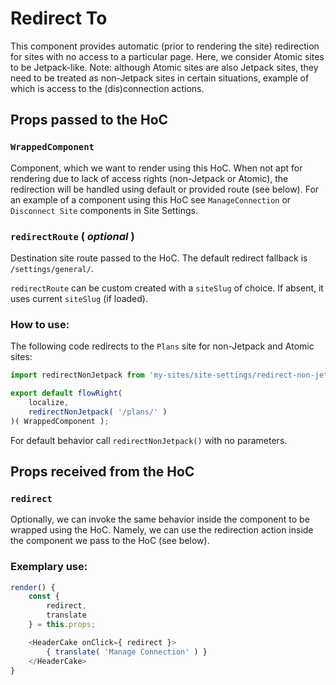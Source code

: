 # Redirect To

This component provides automatic (prior to rendering the site) redirection for sites with no access to a particular page.
Here, we consider Atomic sites to be Jetpack-like. Note: although Atomic sites are also Jetpack sites, they need to be treated as non-Jetpack sites in certain situations, example of which is access to the (dis)connection actions.

## Props passed to the HoC
### `WrappedComponent`

Component, which we want to render using this HoC. When not apt for rendering
due to lack of access rights (non-Jetpack or Atomic), the redirection will be handled using default or provided route (see below). For an example of
a component using this HoC see `ManageConnection` or `Disconnect Site` components in Site Settings.


### `redirectRoute` ( *optional* )

Destination site route passed to the HoC. The default redirect fallback is `/settings/general/`.

`redirectRoute` can be custom created with a `siteSlug` of choice.
If absent, it uses current `siteSlug` (if loaded).


### How to use:
The following code redirects to the `Plans` site for non-Jetpack and Atomic
sites:

```js
import redirectNonJetpack from 'my-sites/site-settings/redirect-non-jetpack';

export default flowRight(
	localize,
	redirectNonJetpack( '/plans/' )
)( WrappedComponent );

```

For default behavior call `redirectNonJetpack()` with no parameters.

## Props received from the HoC

### `redirect`

Optionally, we can invoke the same behavior inside the component
to be wrapped using the HoC. Namely, we can use the redirection action inside the component we pass to the HoC (see below).

### Exemplary use:

```js
render() {
	const {
		redirect,
		translate
	} = this.props;

	<HeaderCake onClick={ redirect }>
		{ translate( 'Manage Connection' ) }
	</HeaderCake>
}
```
